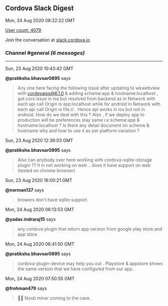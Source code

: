 ## Cordova Slack Digest
Mon, 24 Aug 2020 08:22:22 GMT

[User count: 4079](https://cordova.slack.com/)


Join the conversation at [slack.cordova.io](http://slack.cordova.io/)

### __Channel #general__ _(6 messages)_
---

Sun, 23 Aug 2020 10:43:42 GMT

__@pratiksha.bhavsar0895__ says 
> Any one here facing the following issue after updating to wkwebview with cordovaios@6.1.0 &amp; adding scheme:app  &amp; hostname:localhost , got cors issue in ios but resolved from backend as in Network with each api call Origin is app:localhost while for android in Network with each api call Origin is file:// . Hence api works in ios but not in android. How do we deal with this ? Also , if we deploy app to production will be preferences stay same i.e scheme:app  &amp; hostname:localhost ? Is there any detail document on scheme &amp; hostname why and how to use it as per platform variation ?
> 

Sun, 23 Aug 2020 12:36:03 GMT

__@pratiksha.bhavsar0895__ says 
> Also can anybody over here working with cordova-sqlite-storage plugin ?? It in not working on web .. does it have support on web (tested on chrome browser)
> 

Sun, 23 Aug 2020 16:00:21 GMT

__@norman137__ says 
> browers don't have sqlite support.
> 

Mon, 24 Aug 2020 06:13:53 GMT

__@yadav.indraraj15__ says 
> any cordova plugin that return app version from google play store and app store
> 

Mon, 24 Aug 2020 06:41:50 GMT

__@pratiksha.bhavsar0895__ says 
> cordova-plugin-device may help you out . Playstore &amp; appstore shows the same version that we have configured from our app.
> 

Mon, 24 Aug 2020 07:50:55 GMT

__@frohman479__ says 
> 👷‍♂️ Noob miner coming to the cave.
> 
